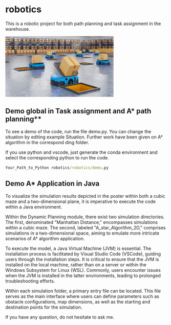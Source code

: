 # robotics

This is a robotic project for both path planning and task assignment in the warehouse. 

<img src="https://raw.githubusercontent.com/DobricLilujun/imagesAll/main/imagesPrL8ZzUidAf-qijcduAjwkVHDp_OPYfp3ee8K7V3_9-FJP6Vuq9eu6NLLIZxnSpi8e87UqS8INduzLG8wiepMS41LsTkv0PXcou0fKelBO3Plh_Pe_pU-DbQVAiOfeT6I7H25MKpaacXxFJ8zC6tW8ZKjA%3Ds2048" alt="img" style="zoom:33%;" />



## Demo global in Task assignment and A\* path planning**

To see a demo of the code, run the file demo.py. You can change the situation by editing example Situation. Further work have been given on A* algorithm in the correspond
ding folder.

If you use python and vscode, just generate the conda environment and select the corresponding python to run the code.

```cmd
Your_Path_to_Python robotics/robotics/demo.py
```



## Demo A\* Application in Java

To visualize the simulation results depicted in the poster within both a cubic maze and a two-dimensional plane, it is imperative to execute the code within a Java environment.

Within the Dynamic Planning module, there exist two simulation directories. The first, denominated "Manhattan Distance," encompasses simulations within a cubic maze. The second, labeled "A_star_Algorithm_2D," comprises simulations in a two-dimensional space, aiming to emulate more intricate scenarios of A* algorithm application.

To execute the model, a Java Virtual Machine (JVM) is essential. The installation process is facilitated by Visual Studio Code (VSCode), guiding users through the installation steps. It is critical to ensure that the JVM is installed on the local machine, rather than on a server or within the Windows Subsystem for Linux (WSL). Commonly, users encounter issues when the JVM is installed in the latter environments, leading to prolonged troubleshooting efforts.

Within each simulation folder, a primary entry file can be located. This file serves as the main interface where users can define parameters such as obstacle configurations, map dimensions, as well as the starting and destination points for the simulation.


If you have any question, do not hesitate to ask me.
